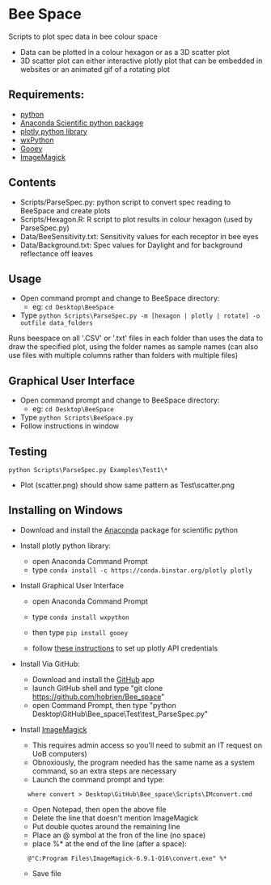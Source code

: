 # Bee Space
Scripts to plot spec data in bee colour space

* Data can be plotted in a colour hexagon or as a 3D scatter plot
* 3D scatter plot can either interactive plotly plot that can be embedded in websites
  or an animated gif of a rotating plot
  
Requirements:
------------

- [python](https://www.python.org)
- [Anaconda Scientific python package](http://continuum.io/downloads)
- [plotly python library](https://plot.ly/python/)
- [wxPython](http://www.wxpython.org/)
- [Gooey](https://github.com/chriskiehl/Gooey)
- [ImageMagick](http://www.imagemagick.org/script/index.php)

Contents
--------
- Scripts/ParseSpec.py: python script to convert spec reading to BeeSpace and create plots
- Scripts/Hexagon.R: R script to plot results in colour hexagon (used by ParseSpec.py)
- Data/BeeSensitivity.txt: Sensitivity values for each receptor in bee eyes
- Data/Background.txt: Spec values for Daylight and for background reflectance off leaves

Usage
-----
- Open command prompt and change to BeeSpace directory:
    - eg: ```cd Desktop\BeeSpace```
- Type ```python Scripts\ParseSpec.py -m [hexagon | plotly | rotate] -o outfile data_folders```

Runs beespace on all '.CSV' or '.txt' files in each folder than uses the data to draw the 
specified plot, using the folder names as sample names (can also use files with multiple
columns rather than folders with multiple files)

Graphical User Interface
------------------------
- Open command prompt and change to BeeSpace directory:
    - eg: ```cd Desktop\BeeSpace```
- Type ```python Scripts\BeeSpace.py```
- Follow instructions in window

Testing
-------
```python Scripts\ParseSpec.py Examples\Test1\*```

- Plot (scatter.png) should show same pattern as Test\scatter.png

Installing on Windows
---------------------
- Download and install the [Anaconda](http://continuum.io/downloads) package for scientific python
- Install plotly python library:
  - open Anaconda Command Prompt
  - type ```conda install -c https://conda.binstar.org/plotly plotly```
- Install Graphical User Interface
  - open Anaconda Command Prompt
  - type ```conda install wxpython```
  - then type ```pip install gooey```

  - follow [these instructions](https://plot.ly/python/getting-started/) to set up plotly API credentials
  
- Install Via GitHub:
  - Download and install the [GitHub](https://windows.github.com/) app
  - launch GitHub shell and type "git clone https://github.com/hobrien/Bee_space"
  - open Command Prompt, then type "python Desktop\GitHub\Bee_space\Test\test_ParseSpec.py"
  
- Install [ImageMagick](www.imagemagick.org) 
  - This requires admin access so you'll need to submit an IT request on UoB computers)
  - Obnoxiously, the program needed has the same name as a system command, so an extra steps are necessary
  - Launch the command prompt and type:
  ```
    where convert > Desktop\GitHub\Bee_space\Scripts\IMconvert.cmd
  ```  
  - Open Notepad, then open the above file
  - Delete the line that doesn't mention ImageMagick
  - Put double quotes around the remaining line
  - Place an @ symbol at the fron of the line (no space)
  - place %* at the end of the line (after a space):
  ```
    @"C:Program Files\ImageMagick-6.9.1-Q16\convert.exe" %*
  ```
  - Save file
  
   
    
